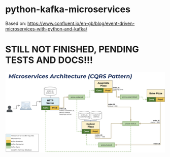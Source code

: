 # python-kafka-microservices
Based on: https://www.confluent.io/en-gb/blog/event-driven-microservices-with-python-and-kafka/

# STILL NOT FINISHED, PENDING TESTS AND DOCS!!!

![image](docs/architecture.png)